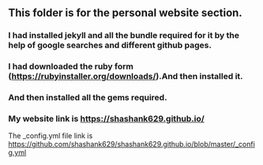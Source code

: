 ## This folder is for the personal website section.
### I had installed jekyll and all the bundle required for it by the help of google searches and different github pages.
### I had downloaded the ruby form (https://rubyinstaller.org/downloads/).And then installed it.
### And then installed all the gems required.
### My website link is https://shashank629.github.io/

The _config.yml file link is https://github.com/shashank629/shashank629.github.io/blob/master/_config.yml
